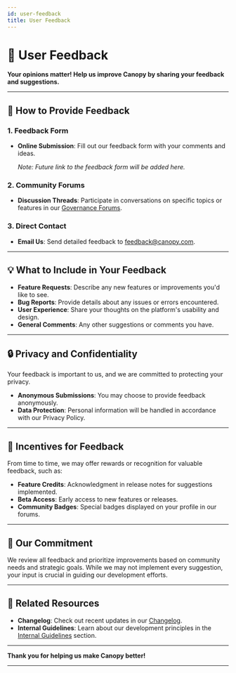 ```yaml
---
id: user-feedback
title: User Feedback
---
```


# 📝 User Feedback

**Your opinions matter! Help us improve Canopy by sharing your feedback and suggestions.**

---

## 📣 **How to Provide Feedback**

### **1. Feedback Form**

- **Online Submission**: Fill out our feedback form with your comments and ideas.

  *Note: Future link to the feedback form will be added here.*

### **2. Community Forums**

- **Discussion Threads**: Participate in conversations on specific topics or features in our [Governance Forums](../governance/governance-forums).

### **3. Direct Contact**

- **Email Us**: Send detailed feedback to [feedback@canopy.com](mailto:feedback@canopy.com).

---

## 💡 **What to Include in Your Feedback**

- **Feature Requests**: Describe any new features or improvements you'd like to see.
- **Bug Reports**: Provide details about any issues or errors encountered.
- **User Experience**: Share your thoughts on the platform's usability and design.
- **General Comments**: Any other suggestions or comments you have.

---

## 🔒 **Privacy and Confidentiality**

Your feedback is important to us, and we are committed to protecting your privacy.

- **Anonymous Submissions**: You may choose to provide feedback anonymously.
- **Data Protection**: Personal information will be handled in accordance with our Privacy Policy.

---

## 🎁 **Incentives for Feedback**

From time to time, we may offer rewards or recognition for valuable feedback, such as:

- **Feature Credits**: Acknowledgment in release notes for suggestions implemented.
- **Beta Access**: Early access to new features or releases.
- **Community Badges**: Special badges displayed on your profile in our forums.

---

## 🤝 **Our Commitment**

We review all feedback and prioritize improvements based on community needs and strategic goals. While we may not implement every suggestion, your input is crucial in guiding our development efforts.

---

## 📖 **Related Resources**

- **Changelog**: Check out recent updates in our [Changelog](changelog).
- **Internal Guidelines**: Learn about our development principles in the [Internal Guidelines](internal-guidelines) section.

---

**Thank you for helping us make Canopy better!**

---
